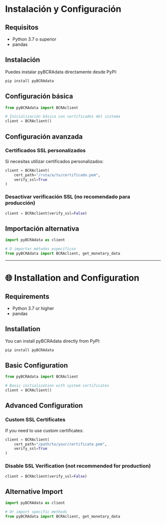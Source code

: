 # Instalación y Configuración

## Requisitos

- Python 3.7 o superior
- pandas

## Instalación

Puedes instalar pyBCRAdata directamente desde PyPI:

```bash
pip install pyBCRAdata
```

## Configuración básica

```python
from pyBCRAdata import BCRAclient

# Inicialización básica con certificados del sistema
client = BCRAclient()
```

## Configuración avanzada

### Certificados SSL personalizados

Si necesitas utilizar certificados personalizados:

```python
client = BCRAclient(
    cert_path="/ruta/a/tu/certificado.pem",
    verify_ssl=True
)
```

### Desactivar verificación SSL (no recomendado para producción)

```python
client = BCRAclient(verify_ssl=False)
```

## Importación alternativa

```python
import pyBCRAdata as client

# O importar métodos específicos
from pyBCRAdata import BCRAclient, get_monetary_data
```

---

# 🌐 Installation and Configuration

## Requirements

- Python 3.7 or higher
- pandas

## Installation

You can install pyBCRAdata directly from PyPI:

```bash
pip install pyBCRAdata
```

## Basic Configuration

```python
from pyBCRAdata import BCRAclient

# Basic initialization with system certificates
client = BCRAclient()
```

## Advanced Configuration

### Custom SSL Certificates

If you need to use custom certificates:

```python
client = BCRAclient(
    cert_path="/path/to/your/certificate.pem",
    verify_ssl=True
)
```

### Disable SSL Verification (not recommended for production)

```python
client = BCRAclient(verify_ssl=False)
```

## Alternative Import

```python
import pyBCRAdata as client

# Or import specific methods
from pyBCRAdata import BCRAclient, get_monetary_data
```
